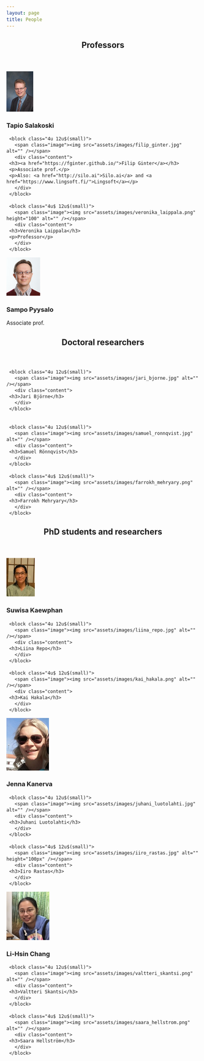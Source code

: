 ```yaml
---
layout: page
title: People
---
```


<section>
   <header class="major">
      <h2>Professors</h2>
   </header>
   <div class="row">
     <block class="4u 12u$(small)">
       <span class="image"><img src="assets/images/sala_web.jpg" alt="" /></span>
       <div class="content">
	 <h3>Tapio Salakoski</h3>
       </div>
     </block>
	
     <block class="4u 12u$(small)">
       <span class="image"><img src="assets/images/filip_ginter.jpg" alt="" /></span>
       <div class="content">
	 <h3><a href="https://fginter.github.io/">Filip Ginter</a></h3>
	 <p>Associate prof.</p>
	 <p>Also: <a href="http://silo.ai">Silo.ai</a> and <a href="https://www.lingsoft.fi/">Lingsoft</a></p>
       </div>
     </block>
     
     <block class="4u$ 12u$(small)">
       <span class="image"><img src="assets/images/veronika_laippala.png" height="100" alt="" /></span>
       <div class="content">
	 <h3>Veronika Laippala</h3>
	 <p>Professor</p>
       </div>
     </block>
   </div> 
   <div class="row">
     <block class="4u$ 12u$(small)">
       <span class="image"><img src="assets/images/sampo_pyysalo.png" height="100" alt="" /></span>
       <div class="content">
	 <h3>Sampo Pyysalo</h3>
	 <p>Associate prof.</p>
       </div>
     </block>
   </div>
	
</section>

<section>
   <header class="major">
      <h2>Doctoral researchers</h2>
   </header>

   <div class="row">
   
     <block class="4u 12u$(small)">
       <span class="image"><img src="assets/images/jari_bjorne.jpg" alt="" /></span>       
       <div class="content">
	 <h3>Jari Björne</h3>
       </div>
     </block>

          
     <block class="4u 12u$(small)">
       <span class="image"><img src="assets/images/samuel_ronnqvist.jpg" alt="" /></span>
       <div class="content">
	 <h3>Samuel Rönnqvist</h3>
       </div>
     </block>
     
     <block class="4u$ 12u$(small)">
       <span class="image"><img src="assets/images/farrokh_mehryary.png" alt="" /></span>
       <div class="content">
	 <h3>Farrokh Mehryary</h3>
       </div>
     </block>

   </div>

</section>

<section>
   <header class="major">
      <h2>PhD students and researchers</h2>
   </header>

   <div class="row">
     <block class="4u 12u$(small)">
       <span class="image"><img src="assets/images/suwisa_kaewphan.jpg" alt="" /></span>
       <div class="content">
	 <h3>Suwisa Kaewphan</h3>
       </div>
     </block>

     <block class="4u 12u$(small)">
       <span class="image"><img src="assets/images/liina_repo.jpg" alt="" /></span>
       <div class="content">
	 <h3>Liina Repo</h3>
       </div>
     </block>

     <block class="4u$ 12u$(small)">
       <span class="image"><img src="assets/images/kai_hakala.png" alt="" /></span>
       <div class="content">
	 <h3>Kai Hakala</h3>
       </div>
     </block>
   </div>
   
   <div class="row">
     <block class="4u 12u$(small)">
       <span class="image"><img src="assets/images/jenna_kanerva.png" alt="" /></span>
       <div class="content">
	 <h3>Jenna Kanerva</h3>
       </div>
     </block>

     <block class="4u 12u$(small)">
       <span class="image"><img src="assets/images/juhani_luotolahti.jpg" alt="" /></span>
       <div class="content">
	 <h3>Juhani Luotolahti</h3>
       </div>
     </block>

     <block class="4u$ 12u$(small)">
       <span class="image"><img src="assets/images/iiro_rastas.jpg" alt="" height="100px" /></span>
       <div class="content">
	 <h3>Iiro Rastas</h3>
       </div>
     </block>
   </div>
   
   <div class="row">
     <block class="4u 12u$(small)">
       <span class="image"><img src="assets/images/lihsin_chang.jpg" alt="" /></span>
       <div class="content">
	 <h3>Li-Hsin Chang</h3>
       </div>
     </block>
	
     <block class="4u 12u$(small)">
       <span class="image"><img src="assets/images/valtteri_skantsi.png" alt="" /></span>
       <div class="content">
	 <h3>Valtteri Skantsi</h3>
       </div>
     </block>
     
     <block class="4u$ 12u$(small)">
       <span class="image"><img src="assets/images/saara_hellstrom.png" alt="" /></span>
       <div class="content">
	 <h3>Saara Hellström</h3>
       </div>
     </block>
   </div>
   
     
  

</section>
